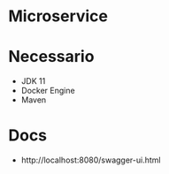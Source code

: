 # Microservice

# Necessario

- JDK 11
- Docker Engine
- Maven

# Docs

- http://localhost:8080/swagger-ui.html
